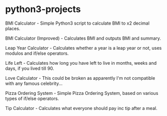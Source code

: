 # python3-projects

BMI Calculator - Simple Python3 script to calculate BMI to x2 decimal places.

BMI Calculator (Improved) - Calculates BMI and outputs BMI and summary.

Leap Year Calculator - Calculates whether a year is a leap year or not, uses modulos and if/else operators.

Life Left - Calculates how long you have left to live in months, weeks and days, if you lived till 90.

Love Calculator - This could be broken as apparently I'm not compatible with any famous celebrity...

Pizza Ordering System - Simple Pizza Ordering System, based on various types of if/else operators.

Tip Calculator - Calculates what everyone should pay inc tip after a meal.
